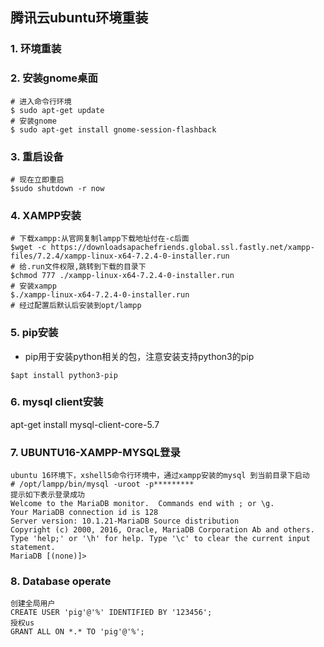 ## 腾讯云ubuntu环境重装

### 1. 环境重装

### 2. 安装gnome桌面
```
# 进入命令行环境
$ sudo apt-get update
# 安装gnome
$ sudo apt-get install gnome-session-flashback
```

### 3. 重启设备
```
# 现在立即重启
$sudo shutdown -r now 
```

### 4. XAMPP安装
```
# 下载xampp:从官网复制lampp下载地址付在-c后面
$wget -c https://downloadsapachefriends.global.ssl.fastly.net/xampp-files/7.2.4/xampp-linux-x64-7.2.4-0-installer.run
# 给.run文件权限,跳转到下载的目录下
$chmod 777 ./xampp-linux-x64-7.2.4-0-installer.run
# 安装xampp
$./xampp-linux-x64-7.2.4-0-installer.run
# 经过配置后默认后安装到opt/lampp
```

### 5. pip安装
- pip用于安装python相关的包，注意安装支持python3的pip
```
$apt install python3-pip
```

### 6. mysql client安装
 apt-get install mysql-client-core-5.7


### 7. UBUNTU16-XAMPP-MYSQL登录

```
ubuntu 16环境下，xshell5命令行环境中，通过xampp安装的mysql 到当前目录下启动
# /opt/lampp/bin/mysql -uroot -p*********
提示如下表示登录成功
Welcome to the MariaDB monitor.  Commands end with ; or \g.
Your MariaDB connection id is 128
Server version: 10.1.21-MariaDB Source distribution
Copyright (c) 2000, 2016, Oracle, MariaDB Corporation Ab and others.
Type 'help;' or '\h' for help. Type '\c' to clear the current input statement.
MariaDB [(none)]>
```

### 8. Database operate
```
创建全局用户
CREATE USER 'pig'@'%' IDENTIFIED BY '123456';
授权us
GRANT ALL ON *.* TO 'pig'@'%';